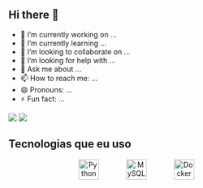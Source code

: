 ## Hi there 👋


- 🔭 I’m currently working on ...
- 🌱 I’m currently learning ...
- 👯 I’m looking to collaborate on ...
- 🤔 I’m looking for help with ...
- 💬 Ask me about ...
- 📫 How to reach me: ...
- 😄 Pronouns: ...
- ⚡ Fun fact: ...


<picture>
  <!-- Modo Escuro para GitHub Stats -->
  <source
    srcset="https://github-readme-stats.vercel.app/api?username=Muryyyy&show_icons=true&theme=tokyonight"
    media="(prefers-color-scheme: dark)"
  />
  <!-- Modo Claro para GitHub Stats -->
  <source
    srcset="https://github-readme-stats.vercel.app/api?username=Muryyyy&show_icons=true"
    media="(prefers-color-scheme: light), (prefers-color-scheme: no-preference)"
  />
  <!-- Fallback para GitHub Stats -->
  <img src="https://github-readme-stats.vercel.app/api?username=Muryyyy&show_icons=true" />
</picture>

<picture>
  <!-- Modo Escuro para Top Languages -->
  <source
    srcset="https://github-readme-stats.vercel.app/api/top-langs?username=Muryyyy&theme=tokyonight"
    media="(prefers-color-scheme: tokyonight)"
  />
  <!-- Modo Claro para Top Languages -->
  <source
    srcset="https://github-readme-stats.vercel.app/api/top-langs?username=Muryyyy&theme=light"
    media="(prefers-color-scheme: light), (prefers-color-scheme: no-preference)"
  />
  <!-- Fallback para Top Languages -->
  <img src="https://github-readme-stats.vercel.app/api/top-langs?username=Muryyyy" />
</picture>

<!-- Imagens dos Logos -->
## Tecnologias que eu uso

<div style="text-align: center;">
  <img src="https://upload.wikimedia.org/wikipedia/commons/c/c3/Python-logo-notext.svg" alt="Python Logo" width="40" height="40" style="margin-right: 50px;"/>
  <img src="https://www.mysql.com/common/logos/logo-mysql-170x115.png" alt="MySQL Logo" width="40" height="40" style="margin-right: 50px;"/>
  <img src="https://www.docker.com/wp-content/uploads/2022/03/vertical-logo-monochromatic.png" alt="Docker Logo" width="40" height="40"/>
</div>

